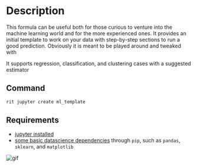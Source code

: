 <!-- markdownlint-disable-file MD013 -->

# Description

This formula can be useful both for those curious to venture into the machine learning world
and for the more experienced ones. It provides an initial template to work on your data
with step-by-step sections to run a good prediction. Obviously it is meant to be played
around and tweaked with

It supports regression, classification, and clustering cases with a suggested estimator

## Command

```bash
rit jupyter create ml_template
```

## Requirements

- [jupyter installed](https://jupyter.org/install)
- [some basic datascience dependencies](https://pip.pypa.io/en/stable/installing/) through `pip`, such as `pandas`, `sklearn`, and `matplotlib`

![gif](https://media.giphy.com/media/hvMGk134I7zO6j2Zkv/giphy.gif)
